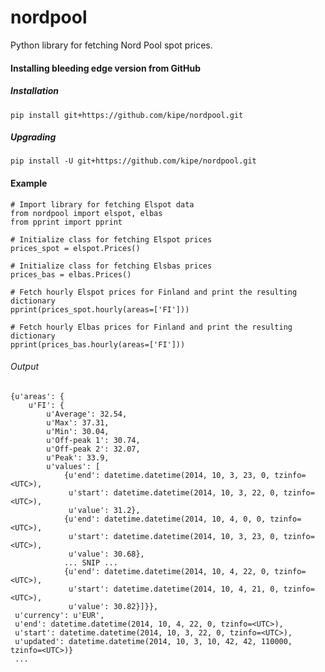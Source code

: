 nordpool
========

Python library for fetching Nord Pool spot prices.


#### Installing bleeding edge version from GitHub

##### Installation
`pip install git+https://github.com/kipe/nordpool.git`

##### Upgrading
`pip install -U git+https://github.com/kipe/nordpool.git`


#### Example
```
# Import library for fetching Elspot data
from nordpool import elspot, elbas
from pprint import pprint

# Initialize class for fetching Elspot prices
prices_spot = elspot.Prices()

# Initialize class for fetching Elsbas prices
prices_bas = elbas.Prices()

# Fetch hourly Elspot prices for Finland and print the resulting dictionary
pprint(prices_spot.hourly(areas=['FI']))

# Fetch hourly Elbas prices for Finland and print the resulting dictionary
pprint(prices_bas.hourly(areas=['FI']))

```

###### Output
```
{u'areas': {
    u'FI': {
        u'Average': 32.54,
        u'Max': 37.31,
        u'Min': 30.04,
        u'Off-peak 1': 30.74,
        u'Off-peak 2': 32.07,
        u'Peak': 33.9,
        u'values': [
            {u'end': datetime.datetime(2014, 10, 3, 23, 0, tzinfo=<UTC>),
             u'start': datetime.datetime(2014, 10, 3, 22, 0, tzinfo=<UTC>),
             u'value': 31.2},
            {u'end': datetime.datetime(2014, 10, 4, 0, 0, tzinfo=<UTC>),
             u'start': datetime.datetime(2014, 10, 3, 23, 0, tzinfo=<UTC>),
             u'value': 30.68},
            ... SNIP ...
            {u'end': datetime.datetime(2014, 10, 4, 22, 0, tzinfo=<UTC>),
             u'start': datetime.datetime(2014, 10, 4, 21, 0, tzinfo=<UTC>),
             u'value': 30.82}]}},
 u'currency': u'EUR',
 u'end': datetime.datetime(2014, 10, 4, 22, 0, tzinfo=<UTC>),
 u'start': datetime.datetime(2014, 10, 3, 22, 0, tzinfo=<UTC>),
 u'updated': datetime.datetime(2014, 10, 3, 10, 42, 42, 110000, tzinfo=<UTC>)}
 ...
```
